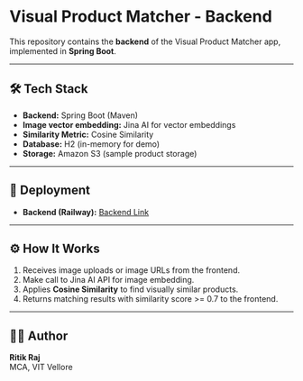 # Visual Product Matcher - Backend

This repository contains the **backend** of the Visual Product Matcher app, implemented in **Spring Boot**.

---

## 🛠 Tech Stack

- **Backend:** Spring Boot (Maven)  
- **Image vector embedding:** Jina AI for vector embeddings  
- **Similarity Metric:** Cosine Similarity  
- **Database:** H2 (in-memory for demo)
- **Storage:** Amazon S3 (sample product storage)

---

## 🚀 Deployment

- **Backend (Railway):** [Backend Link](https://unthinkable-visual-product-backend-production-0a98.up.railway.app)

---

## ⚙️ How It Works

1. Receives image uploads or image URLs from the frontend.  
2. Make call to Jina AI API for image embedding.  
3. Applies **Cosine Similarity** to find visually similar products.  
4. Returns matching results with similarity score >= 0.7 to the frontend.

---

## 👨‍💻 Author

**Ritik Raj**  
MCA, VIT Vellore